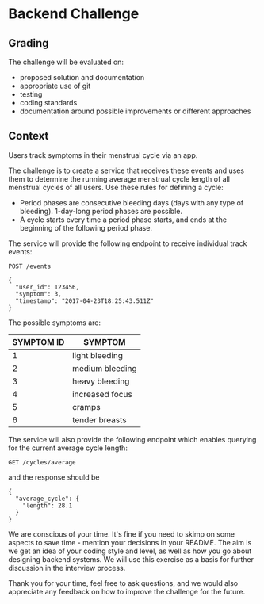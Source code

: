 
# Backend Challenge

## Grading
The challenge will be evaluated on:
* proposed solution and documentation
* appropriate use of git
* testing
* coding standards
* documentation around possible improvements or different approaches

## Context
Users track symptoms in their menstrual cycle via an app. 

The challenge is to create a service that receives these events and uses them to determine the running average menstrual
cycle length of all menstrual cycles of all users. Use these rules for defining a cycle:

* Period phases are consecutive bleeding days (days with any type of bleeding). 1-day-long period phases are possible.
* A cycle starts every time a period phase starts, and ends at the beginning of the following period phase.

The service will provide the following endpoint to receive individual track events:

````
POST /events

{
  "user_id": 123456,
  "symptom": 3,
  "timestamp": "2017-04-23T18:25:43.511Z"
}
````

The possible symptoms are:

| SYMPTOM ID  | SYMPTOM         |
| ----------- | --------------  |
| 1           | light bleeding  |
| 2           | medium bleeding |
| 3           | heavy bleeding  |
| 4           | increased focus |
| 5           | cramps          |
| 6           | tender breasts  |

The service will also provide the following endpoint which enables querying for the current average cycle length:

````
GET /cycles/average

````

and the response should be

````
{
  "average_cycle": {
    "length": 28.1 
  }
}
````

We are conscious of your time. It's fine if you need to skimp on some aspects to save time - mention your decisions in your README. The aim is we get an idea of your coding style and level, as well as how you go about designing backend systems. We will use this exercise as a basis for further discussion in the interview process.

Thank you for your time, feel free to ask questions, and we would also appreciate any feedback on how to improve the challenge for the future.
